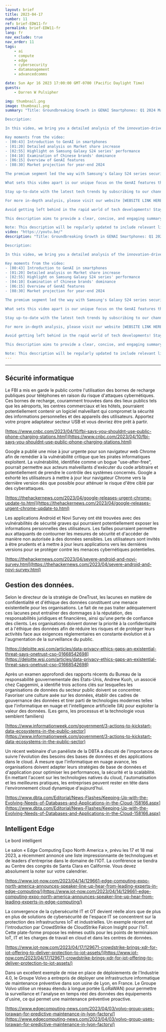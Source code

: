 ```yaml
---
layout: brief
title: 2023-04-17
number: 11
ref: brief-EDW11-fr
permalink: brief-EDW11-fr
lang: fr
nav_exclude: true
nav_order: 11
tags:
    - ai
    - compute
    - edge
    - cybersecurity
    - datamanagement
    - advancedcomms

date: Sun Apr 16 2023 17:00:00 GMT-0700 (Pacific Daylight Time)
guests:
    - Darren W Pulsipher

img: thumbnail.png
image: thumbnail.png
summary: "Title: Groundbreaking Growth in GENAI Smartphones: Q1 2024 Market Analysis

Description:

In this video, we bring you a detailed analysis of the innovation-driven smartphone market from the first quarter of 2024. We delve into the significant rise of GenAI (General Artificial Intelligence) capable smartphones, which impressively increased their market share from 1.3% to 6%. This growth was largely driven by the attractive and valuable GenAI features including the groundbreaking chat/note assistant and AI-generated portraits. 

Key moments from the video:
- [00:43] Introduction to GenAI in smartphones 
- [01:20] Detailed analysis on Market share increase
- [02:55] Highlight on Samsung Galaxy S24 series' performance 
- [04:10] Examination of Chinese brands' dominance 
- [06:15] Overview of GenAI features
- [08:30] Market projection for year-end 2024

The premium segment led the way with Samsung's Galaxy S24 series securing the top three spots. Chinese brands like Xiaomi and Vivo also exhibited strong performances, capturing six of the top ten positions.

What sets this video apart is our unique focus on the GenAI features that are steering this market growth. We discuss in detail how AI is elevating note-taking and messaging through chat/note assistants and creating realistic paintings through AI-generated portraits.

Stay up-to-date with the latest tech trends by subscribing to our channel and hitting the bell icon for notifications! You can also follow us on our social media platforms [LINKS HERE] for more content. 

For more in-depth analysis, please visit our website [WEBSITE LINK HERE]. Comments, queries, or opinions? Engage with us in the comment section.

Avoid getting left behind in the rapid world of tech developments! Stay informed with us!

This description aims to provide a clear, concise, and engaging summary of the video content for all viewers. For any visual elements, alternative text will be provided to ensure accessibility.

Note: This description will be regularly updated to include relevant links and information for our viewers. We value readability; although keywords are used, they are incorporated smoothly without overloading the text.Blog: https://embracingdigital.org/brief-EDW70-frPodcast: https://share.transistor.fm/s/864bee12"
video: "https://youtu.be/"
description: "Title: Groundbreaking Growth in GENAI Smartphones: Q1 2024 Market Analysis

Description:

In this video, we bring you a detailed analysis of the innovation-driven smartphone market from the first quarter of 2024. We delve into the significant rise of GenAI (General Artificial Intelligence) capable smartphones, which impressively increased their market share from 1.3% to 6%. This growth was largely driven by the attractive and valuable GenAI features including the groundbreaking chat/note assistant and AI-generated portraits. 

Key moments from the video:
- [00:43] Introduction to GenAI in smartphones 
- [01:20] Detailed analysis on Market share increase
- [02:55] Highlight on Samsung Galaxy S24 series' performance 
- [04:10] Examination of Chinese brands' dominance 
- [06:15] Overview of GenAI features
- [08:30] Market projection for year-end 2024

The premium segment led the way with Samsung's Galaxy S24 series securing the top three spots. Chinese brands like Xiaomi and Vivo also exhibited strong performances, capturing six of the top ten positions.

What sets this video apart is our unique focus on the GenAI features that are steering this market growth. We discuss in detail how AI is elevating note-taking and messaging through chat/note assistants and creating realistic paintings through AI-generated portraits.

Stay up-to-date with the latest tech trends by subscribing to our channel and hitting the bell icon for notifications! You can also follow us on our social media platforms [LINKS HERE] for more content. 

For more in-depth analysis, please visit our website [WEBSITE LINK HERE]. Comments, queries, or opinions? Engage with us in the comment section.

Avoid getting left behind in the rapid world of tech developments! Stay informed with us!

This description aims to provide a clear, concise, and engaging summary of the video content for all viewers. For any visual elements, alternative text will be provided to ensure accessibility.

Note: This description will be regularly updated to include relevant links and information for our viewers. We value readability; although keywords are used, they are incorporated smoothly without overloading the text.Blog: https://embracingdigital.org/brief-EDW70-frPodcast: https://share.transistor.fm/s/864bee12"
---
```






---

## Sécurité informatique

Le FBI a mis en garde le public contre l'utilisation des bornes de recharge publiques pour téléphones en raison du risque d'attaques cybernétiques. Ces bornes de recharge, couramment trouvées dans des lieux publics tels que les aéroports, les centres commerciaux et les hôtels, pourraient potentiellement contenir un logiciel malveillant qui compromet la sécurité des informations personnelles et des appareils des utilisateurs. Apportez votre propre adaptateur secteur USB et vous devriez être prêt à partir.

[https://www.cnbc.com/2023/04/10/fbi-says-you-shouldnt-use-public-phone-charging-stations.html](https://www.cnbc.com/2023/04/10/fbi-says-you-shouldnt-use-public-phone-charging-stations.html)

Google a publié une mise à jour urgente pour son navigateur web Chrome afin de remédier à la vulnérabilité critique que les pirates informatiques exploitent. La vulnérabilité, identifiée comme un bogue "use-after-free", pourrait permettre aux acteurs malveillants d'exécuter du code arbitraire et potentiellement de prendre le contrôle des systèmes concernés. Google a exhorté les utilisateurs à mettre à jour leur navigateur Chrome vers la dernière version dès que possible pour atténuer le risque d'être ciblé par des cyberattaques.

[https://thehackernews.com/2023/04/google-releases-urgent-chrome-update-to.html](https://thehackernews.com/2023/04/google-releases-urgent-chrome-update-to.html)

Les applications Android et Novi Survey ont été trouvées avec des vulnérabilités de sécurité graves qui pourraient potentiellement exposer les informations personnelles des utilisateurs. Les failles pourraient permettre aux attaquants de contourner les mesures de sécurité et d'accéder de manière non autorisée à des données sensibles. Les utilisateurs sont invités à être prudents et à mettre à jour leurs applications vers les dernières versions pour se protéger contre les menaces cybernétiques potentielles.

[https://thehackernews.com/2023/04/severe-android-and-novi-survey.html](https://thehackernews.com/2023/04/severe-android-and-novi-survey.html)

## Gestion des données.

Selon le directeur de la stratégie de OneTrust, les lacunes en matière de confidentialité et d'éthique des données constituent une menace existentielle pour les organisations. Le fait de ne pas traiter adéquatement ces lacunes peut entraîner des dommages à la réputation, des responsabilités juridiques et financières, ainsi qu'une perte de confiance des clients. Les organisations doivent donner la priorité à la confidentialité et à l'éthique des données afin de réduire les risques et de protéger leurs activités face aux exigences réglementaires en constante évolution et à l'augmentation de la surveillance du public.

[https://deloitte.wsj.com/articles/data-privacy-ethics-gaps-an-existential-threat-says-onetrust-cso-01668542698](https://deloitte.wsj.com/articles/data-privacy-ethics-gaps-an-existential-threat-says-onetrust-cso-01668542698)

Après un examen approfondi des rapports récents du Bureau de la responsabilité gouvernementale des États-Unis, Andrew Kuoh, un associé chez Capgemini, a identifié trois actions clés sur lesquelles les organisations de données du secteur public doivent se concentrer. Favoriser une culture axée sur les données, établir des cadres de gouvernance des données et tirer parti de technologies modernes telles que l'informatique en nuage et l'intelligence artificielle (IA) pour exploiter la valeur des données. (Les gens, les processus et la technologie vous semblent familiers)

[https://www.informationweek.com/government/3-actions-to-kickstart-data-ecosystems-in-the-public-sector](https://www.informationweek.com/government/3-actions-to-kickstart-data-ecosystems-in-the-public-sector)

Un récent webinaire d'un panéliste de la DBTA a discuté de l'importance de suivre l'évolution des besoins des bases de données et des applications dans le cloud. À mesure que l'informatique en nuage avance, les organisations doivent adapter leurs stratégies de base de données et d'application pour optimiser les performances, la sécurité et la scalabilité. En mettant l'accent sur les technologies natives du cloud, l'automatisation et les meilleures pratiques, les entreprises peuvent rester en tête dans l'environnement cloud dynamique d'aujourd'hui.

[https://www.dbta.com/Editorial/News-Flashes/Keeping-Up-with-the-Evolving-Needs-of-Databases-and-Applications-in-the-Cloud-158166.aspx](https://www.dbta.com/Editorial/News-Flashes/Keeping-Up-with-the-Evolving-Needs-of-Databases-and-Applications-in-the-Cloud-158166.aspx)

## Intelligent Edge 

Le bord intelligent

Le salon « Edge Computing Expo North America », prévu les 17 et 18 mai 2023, a récemment annoncé une liste impressionnante de technologues et de leaders d'entreprise dans le domaine de l'IOT. La conférence se tiendra au Centre des congrès de Santa Clara en Californie. Vous devez absolument la noter sur votre calendrier.

[https://www.iot-now.com/2023/04/14/129661-edge-computing-expo-north-america-announces-speaker-line-up-hear-from-leading-experts-in-edge-computing/](https://www.iot-now.com/2023/04/14/129661-edge-computing-expo-north-america-announces-speaker-line-up-hear-from-leading-experts-in-edge-computing/)

La convergence de la cybersécurité IT et OT devient réelle alors que de plus en plus de solutions de cybersécurité de l'espace IT se concentrent sur la protection des infrastructures IoT et industrielles. Un exemple récent est l'introduction par CrowdStrike de CloudStrike Falcon Insight pour l'IoT. Cette plate-forme propose les mêmes outils pour les points de terminaison IoT, IT et les charges de travail en cloud et dans les centres de données.

[https://www.iot-now.com/2023/04/17/129671-crowdstrike-brings-xdr-for-iot-offering-to-deliver-protection-to-iot-assets/](https://www.iot-now.com/2023/04/17/129671-crowdstrike-brings-xdr-for-iot-offering-to-deliver-protection-to-iot-assets/)

Dans un excellent exemple de mise en place de déploiements de l'Industrie 4.0, le Groupe Volvo a entrepris de déployer une infrastructure informatique de maintenance préventive dans son usine de Lyon, en France. Le Groupe Volvo utilise un réseau étendu à longue portée (LoRaWAN) pour permettre la surveillance et l'analyse en temps réel des données des équipements d'usine, ce qui permet une maintenance préventive proactive.

[https://www.edgecomputing-news.com/2023/04/03/volvo-group-uses-lorawan-for-predictive-maintenance-in-lyon-factory/](https://www.edgecomputing-news.com/2023/04/03/volvo-group-uses-lorawan-for-predictive-maintenance-in-lyon-factory/)


